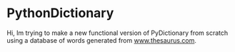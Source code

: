 # PythonDictionary
Hi, Im trying to make a new functional version of PyDictionary from scratch using a database of words generated from www.thesaurus.com.
